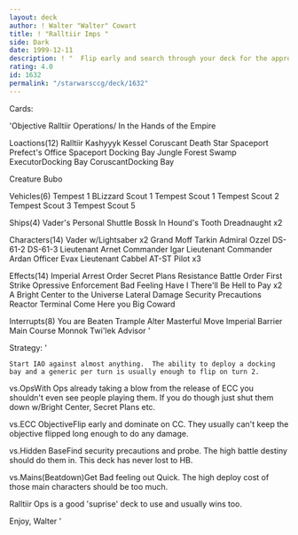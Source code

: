 ```yaml
---
layout: deck
author: ! Walter "Walter" Cowart
title: ! "Ralltiir Imps "
side: Dark
date: 1999-12-11
description: ! "  Flip early and search through your deck for the appropriate cards to eliminate your opponent.  The effect array should help to counter against most LS decks."
rating: 4.0
id: 1632
permalink: "/starwarsccg/deck/1632"
---
```

Cards: 

'Objective
Ralltiir Operations/
	In the Hands of the Empire

Loactions(12)
Ralltiir
Kashyyyk
Kessel
Coruscant
Death Star
Spaceport Prefect's Office
Spaceport Docking Bay
Jungle
Forest
Swamp
ExecutorDocking Bay
CoruscantDocking Bay

Creature
Bubo

Vehicles(6)
Tempest 1
BLizzard Scout 1
Tempest Scout 1
Tempest Scout 2
Tempest Scout 3
Tempest Scout 5

Ships(4)
Vader's Personal Shuttle
Bossk In Hound's Tooth
Dreadnaught x2

Characters(14)
Vader w/Lightsaber x2
Grand Moff Tarkin
Admiral Ozzel
DS-61-2
DS-61-3
Lieutenant Arnet
Commander Igar
Lieutenant Commander Ardan
Officer Evax
Lieutenant Cabbel
AT-ST Pilot x3

Effects(14)
Imperial Arrest Order
Secret Plans
Resistance
Battle Order
First Strike
Opressive Enforcement
Bad Feeling Have I
There'll Be Hell to Pay x2
A Bright Center to the Universe
Lateral Damage
Security Precautions
Reactor Terminal
Come Here you Big Coward

Interrupts(8)
You are Beaten
Trample
Alter
Masterful Move
Imperial Barrier
Main Course
Monnok
Twi'lek Advisor '

Strategy: '

	Start IAO against almost anything.  The ability to deploy a docking bay and a generic per turn is usually enough to flip on turn 2.

vs.OpsWith Ops already taking a blow from the release of ECC you shouldn't even see people playing them.  If you do though just shut them down w/Bright Center, Secret Plans etc.

vs.ECC ObjectiveFlip early and dominate on CC.
They usually can't keep the objective flipped long enough to do any damage.

vs.Hidden BaseFind security precautions and probe. The high battle destiny should do them in.
This deck has never lost to HB.

vs.Mains(Beatdown)Get Bad feeling out Quick.
The high deploy cost of those main characters should be too much.

Ralltiir Ops is a good 'suprise' deck to use and usually wins too.

Enjoy,
Walter '
